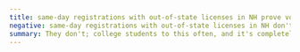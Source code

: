 ```yaml
---
title: same-day registrations with out-of-state licenses in NH prove voter fraud
negative: same-day registrations with out-of-state licenses in NH don't prove voter fraud
summary: They don't; college students to this often, and it's completely legal.
---
```

